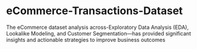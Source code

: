 # eCommerce-Transactions-Dataset
The eCommerce dataset analysis across-Exploratory Data Analysis (EDA), Lookalike Modeling, and Customer Segmentation—has provided significant insights and actionable strategies to improve business outcomes
